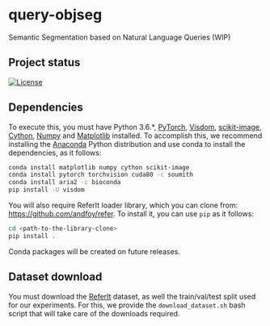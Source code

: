 # query-objseg
Semantic Segmentation based on Natural Language Queries (WIP)

## Project status
[![License](https://img.shields.io/badge/license-MIT-blue.svg)](./LICENSE)

## Dependencies

To execute this, you must have Python 3.6.*, [PyTorch](http://pytorch.org/), [Visdom](https://github.com/facebookresearch/visdom), [scikit-image](http://scikit-image.org/), [Cython](http://cython.org/), [Numpy](http://www.numpy.org/) and [Matplotlib](https://matplotlib.org/) installed. To accomplish this, we recommend installing the [Anaconda](https://www.anaconda.com/download) Python distribution and use conda to install the dependencies, as it follows:

```bash
conda install matplotlib numpy cython scikit-image
conda install pytorch torchvision cuda80 -c soumith
conda install aria2 -c bioconda
pip install -U visdom
```

You will also require ReferIt loader library, which you can clone from: https://github.com/andfoy/refer. To install it, you can use ``pip`` as it follows:

```bash
cd <path-to-the-library-clone>
pip install .
```

Conda packages will be created on future releases.

## Dataset download
You must download the [ReferIt](https://github.com/lichengunc/refer) dataset, as well the train/val/test split used for our experiments. For this, we provide the ``download_dataset.sh`` bash script that will take care of the downloads required.
